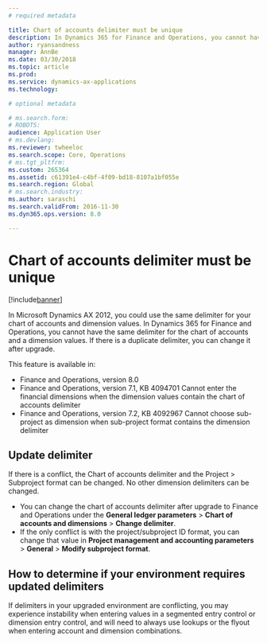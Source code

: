 ```yaml
---
# required metadata

title: Chart of accounts delimiter must be unique
description: In Dynamics 365 for Finance and Operations, you cannot have the same delimiter for the chart of accounts and a dimension values. You must change delimiter values after upgrade. 
author: ryansandness
manager: AnnBe
ms.date: 03/30/2018
ms.topic: article
ms.prod: 
ms.service: dynamics-ax-applications
ms.technology: 

# optional metadata

# ms.search.form: 
# ROBOTS: 
audience: Application User
# ms.devlang: 
ms.reviewer: twheeloc
ms.search.scope: Core, Operations
# ms.tgt_pltfrm: 
ms.custom: 265364
ms.assetid: c61391e4-c4bf-4f09-bd18-8107a1bf055e
ms.search.region: Global
# ms.search.industry: 
ms.author: saraschi
ms.search.validFrom: 2016-11-30
ms.dyn365.ops.version: 8.0

---
```


# Chart of accounts delimiter must be unique

[!include[banner](../includes/banner.md)]

In Microsoft Dynamics AX 2012, you could use the same delimiter for your chart of accounts and dimension values. In Dynamics 365 for Finance and Operations, you cannot have the same delimiter for the chart of accounts and a dimension values. If there is a duplicate delimiter, you can change it after upgrade. 

This feature is available in:
- Finance and Operations, version 8.0
- Finance and Operations, version 7.1, KB 4094701 Cannot enter the financial dimensions when the dimension values contain the chart of accounts delimiter
- Finance and Operations, version 7.2, KB 4092967 Cannot choose sub-project as dimension when sub-project format contains the dimension delimiter

## Update delimiter
If there is a conflict, the Chart of accounts delimiter and the Project > Subproject format can be changed. No other dimension delimiters can be changed. 
- You can change the chart of accounts delimiter after upgrade to Finance and Operations under the **General ledger parameters** > **Chart of accounts and dimensions** > **Change delimiter**. 
- If the only conflict is with the project/subproject ID format, you can change that value in **Project management and accounting parameters** > **General** > **Modify subproject format**. 

## How to determine if your environment requires updated delimiters 
If delimiters in your upgraded environment are conflicting, you may experience instability when entering values in a segmented entry control or dimension entry control, and will need to always use lookups or the flyout when entering account and dimension combinations.
